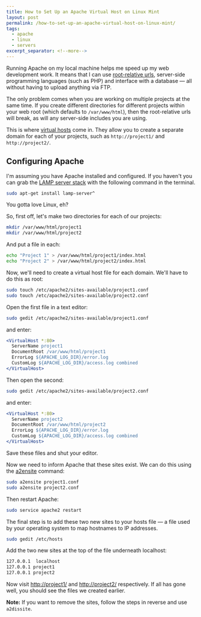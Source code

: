 ```yaml
---
title: How to Set Up an Apache Virtual Host on Linux Mint
layout: post
permalink: /how-to-set-up-an-apache-virtual-host-on-linux-mint/
tags:
  - apache
  - linux
  - servers
excerpt_separator: <!--more-->
---
```


Running Apache on my local machine helps me speed up my web development work. It means that I can use [root-relative urls](http://ifyoucodeittheywill.com/2009/03/absolute-relative-and-root-relative-urls/#root-relative-urls "Instead of being relative to where you are, root-relative is relative to where the root directory is."), server-side programming languages (such as PHP) and interface with a database — all without having to upload anything via FTP.

The only problem comes when you are working on multiple projects at the same time. If you create different directories for different projects within your web root (which defaults to `/var/www/html`), then the root-relative urls will break, as will any server-side includes you are using.

This is where [virtual hosts](http://httpd.apache.org/docs/2.2/vhosts/ "Apache Virtual Host documentation") come in. They allow you to create a separate domain for each of your projects, such as `http://project1/` and `http://project2/`.

<!--more-->

## Configuring Apache

I'm assuming you have Apache installed and configured. If you haven't you can grab the [LAMP server stack](http://en.wikipedia.org/wiki/LAMP_%28software_bundle%29 "LAMP — Linux, Apache, MySQL and PHP") with the following command in the terminal.

```sh
sudo apt-get install lamp-server^
```

You gotta love Linux, eh?

So, first off, let's make two directories for each of our projects:

```sh
mkdir /var/www/html/project1
mkdir /var/www/html/project2
```

And put a file in each:

```sh
echo "Project 1" > /var/www/html/project1/index.html
echo "Project 2" > /var/www/html/project2/index.html
```

Now, we'll need to create a virtual host file for each domain. We'll have to do this as root:

```sh
sudo touch /etc/apache2/sites-available/project1.conf
sudo touch /etc/apache2/sites-available/project2.conf
```

Open the first file in a text editor:

```sh
sudo gedit /etc/apache2/sites-available/project1.conf
```

and enter:

```apache
<VirtualHost *:80>
  ServerName project1
  DocumentRoot /var/www/html/project1
  ErrorLog ${APACHE_LOG_DIR}/error.log
  CustomLog ${APACHE_LOG_DIR}/access.log combined
</VirtualHost>
```

Then open the second:

```sh
sudo gedit /etc/apache2/sites-available/project2.conf
```

and enter:

```apache
<VirtualHost *:80>
  ServerName project2
  DocumentRoot /var/www/html/project2
  ErrorLog ${APACHE_LOG_DIR}/error.log
  CustomLog ${APACHE_LOG_DIR}/access.log combined
</VirtualHost>
```

Save these files and shut your editor.

Now we need to inform Apache that these sites exist. We can do this using the [a2ensite](http://man.he.net/man8/a2ensite "Man page for a2ensite and a2dissite commands") command:

```sh
sudo a2ensite project1.conf
sudo a2ensite project2.conf
```

Then restart Apache:

```sh
sudo service apache2 restart
```

The final step is to add these two new sites to your hosts file — a file used by your operating system to map hostnames to IP addresses.

```sh
sudo gedit /etc/hosts
```

Add the two new sites at the top of the file underneath localhost:

```apache
127.0.0.1  localhost
127.0.0.1 project1
127.0.0.1 project2
```

Now visit [http://project1/](http://project1/ "The mighty project 1") and [http://project2/](http://project2/ "The splendiferous project 2")  respectively. If all has gone well, you should see the files we created earlier.

**Note:** If you want to remove the sites, follow the steps in reverse and use `a2dissite`.
